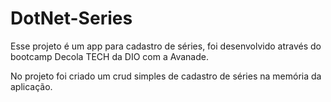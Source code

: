 # DotNet-Series

Esse projeto é um app para cadastro de séries, foi desenvolvido através do bootcamp Decola TECH da DIO com a Avanade.

No projeto foi criado um crud simples de cadastro de séries na memória da aplicação.





